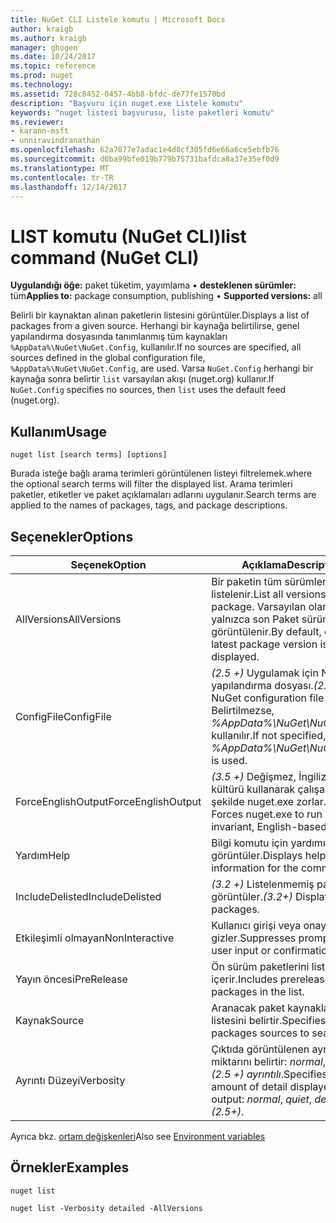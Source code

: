 ```yaml
---
title: NuGet CLI Listele komutu | Microsoft Docs
author: kraigb
ms.author: kraigb
manager: ghogen
ms.date: 10/24/2017
ms.topic: reference
ms.prod: nuget
ms.technology: 
ms.assetid: 728c8452-0457-4bb8-bfdc-de77fe1570bd
description: "Başvuru için nuget.exe Listele komutu"
keywords: "nuget listesi başvurusu, liste paketleri komutu"
ms.reviewer:
- karann-msft
- unniravindranathan
ms.openlocfilehash: 62a7077e7adac1e4d8cf305fd6e66a6ce5ebfb76
ms.sourcegitcommit: d0ba99bfe019b779b75731bafdca8a37e35ef0d9
ms.translationtype: MT
ms.contentlocale: tr-TR
ms.lasthandoff: 12/14/2017
---
```

# <a name="list-command-nuget-cli"></a><span data-ttu-id="f23c0-104">LIST komutu (NuGet CLI)</span><span class="sxs-lookup"><span data-stu-id="f23c0-104">list command (NuGet CLI)</span></span>

<span data-ttu-id="f23c0-105">**Uygulandığı öğe:** paket tüketim, yayımlama &bullet; **desteklenen sürümler:** tüm</span><span class="sxs-lookup"><span data-stu-id="f23c0-105">**Applies to:** package consumption, publishing &bullet; **Supported versions:** all</span></span>

<span data-ttu-id="f23c0-106">Belirli bir kaynaktan alınan paketlerin listesini görüntüler.</span><span class="sxs-lookup"><span data-stu-id="f23c0-106">Displays a list of packages from a given source.</span></span> <span data-ttu-id="f23c0-107">Herhangi bir kaynağa belirtilirse, genel yapılandırma dosyasında tanımlanmış tüm kaynakları `%AppData%\NuGet\NuGet.Config`, kullanılır.</span><span class="sxs-lookup"><span data-stu-id="f23c0-107">If no sources are specified, all sources defined in the global configuration file, `%AppData%\NuGet\NuGet.Config`, are used.</span></span> <span data-ttu-id="f23c0-108">Varsa `NuGet.Config` herhangi bir kaynağa sonra belirtir `list` varsayılan akışı (nuget.org) kullanır.</span><span class="sxs-lookup"><span data-stu-id="f23c0-108">If `NuGet.Config` specifies no sources, then `list` uses the default feed (nuget.org).</span></span>

## <a name="usage"></a><span data-ttu-id="f23c0-109">Kullanım</span><span class="sxs-lookup"><span data-stu-id="f23c0-109">Usage</span></span>

```
nuget list [search terms] [options]
```

<span data-ttu-id="f23c0-110">Burada isteğe bağlı arama terimleri görüntülenen listeyi filtrelemek.</span><span class="sxs-lookup"><span data-stu-id="f23c0-110">where the optional search terms will filter the displayed list.</span></span> <span data-ttu-id="f23c0-111">Arama terimleri paketler, etiketler ve paket açıklamaları adlarını uygulanır.</span><span class="sxs-lookup"><span data-stu-id="f23c0-111">Search terms are applied to the names of packages, tags, and package descriptions.</span></span>

## <a name="options"></a><span data-ttu-id="f23c0-112">Seçenekler</span><span class="sxs-lookup"><span data-stu-id="f23c0-112">Options</span></span>
| <span data-ttu-id="f23c0-113">Seçenek</span><span class="sxs-lookup"><span data-stu-id="f23c0-113">Option</span></span> | <span data-ttu-id="f23c0-114">Açıklama</span><span class="sxs-lookup"><span data-stu-id="f23c0-114">Description</span></span> |
| --- | --- |
| <span data-ttu-id="f23c0-115">AllVersions</span><span class="sxs-lookup"><span data-stu-id="f23c0-115">AllVersions</span></span> | <span data-ttu-id="f23c0-116">Bir paketin tüm sürümleri listelenir.</span><span class="sxs-lookup"><span data-stu-id="f23c0-116">List all versions of a package.</span></span> <span data-ttu-id="f23c0-117">Varsayılan olarak, yalnızca son Paket sürümü görüntülenir.</span><span class="sxs-lookup"><span data-stu-id="f23c0-117">By default, only the latest package version is displayed.</span></span> |
| <span data-ttu-id="f23c0-118">ConfigFile</span><span class="sxs-lookup"><span data-stu-id="f23c0-118">ConfigFile</span></span> | <span data-ttu-id="f23c0-119">*(2.5 +)*  Uygulamak için NuGet yapılandırma dosyası.</span><span class="sxs-lookup"><span data-stu-id="f23c0-119">*(2.5+)* The NuGet configuration file to apply.</span></span> <span data-ttu-id="f23c0-120">Belirtilmezse, *%AppData%\NuGet\NuGet.Config* kullanılır.</span><span class="sxs-lookup"><span data-stu-id="f23c0-120">If not specified, *%AppData%\NuGet\NuGet.Config* is used.</span></span> |
| <span data-ttu-id="f23c0-121">ForceEnglishOutput</span><span class="sxs-lookup"><span data-stu-id="f23c0-121">ForceEnglishOutput</span></span> | <span data-ttu-id="f23c0-122">*(3.5 +)*  Değişmez, İngilizce tabanlı kültürü kullanarak çalışacak şekilde nuget.exe zorlar.</span><span class="sxs-lookup"><span data-stu-id="f23c0-122">*(3.5+)* Forces nuget.exe to run using an invariant, English-based culture.</span></span> |
| <span data-ttu-id="f23c0-123">Yardım</span><span class="sxs-lookup"><span data-stu-id="f23c0-123">Help</span></span> | <span data-ttu-id="f23c0-124">Bilgi komutu için yardımı görüntüler.</span><span class="sxs-lookup"><span data-stu-id="f23c0-124">Displays help information for the command.</span></span> |
| <span data-ttu-id="f23c0-125">IncludeDelisted</span><span class="sxs-lookup"><span data-stu-id="f23c0-125">IncludeDelisted</span></span> | <span data-ttu-id="f23c0-126">*(3.2 +)*  Listelenmemiş paketleri görüntüler.</span><span class="sxs-lookup"><span data-stu-id="f23c0-126">*(3.2+)* Display unlisted packages.</span></span> |
| <span data-ttu-id="f23c0-127">Etkileşimli olmayan</span><span class="sxs-lookup"><span data-stu-id="f23c0-127">NonInteractive</span></span> | <span data-ttu-id="f23c0-128">Kullanıcı girişi veya onayı için ister gizler.</span><span class="sxs-lookup"><span data-stu-id="f23c0-128">Suppresses prompts for user input or confirmations.</span></span> |
| <span data-ttu-id="f23c0-129">Yayın öncesi</span><span class="sxs-lookup"><span data-stu-id="f23c0-129">PreRelease</span></span> | <span data-ttu-id="f23c0-130">Ön sürüm paketlerini listede içerir.</span><span class="sxs-lookup"><span data-stu-id="f23c0-130">Includes prerelease packages in the list.</span></span> |
| <span data-ttu-id="f23c0-131">Kaynak</span><span class="sxs-lookup"><span data-stu-id="f23c0-131">Source</span></span> | <span data-ttu-id="f23c0-132">Aranacak paket kaynaklarının listesini belirtir.</span><span class="sxs-lookup"><span data-stu-id="f23c0-132">Specifies a list of packages sources to search.</span></span> |
| <span data-ttu-id="f23c0-133">Ayrıntı Düzeyi</span><span class="sxs-lookup"><span data-stu-id="f23c0-133">Verbosity</span></span> | <span data-ttu-id="f23c0-134">Çıktıda görüntülenen ayrıntı miktarını belirtir: *normal*, *sessiz*, *(2.5 +) ayrıntılı*.</span><span class="sxs-lookup"><span data-stu-id="f23c0-134">Specifies the amount of detail displayed in the output: *normal*, *quiet*, *detailed (2.5+)*.</span></span> |

<span data-ttu-id="f23c0-135">Ayrıca bkz. [ortam değişkenleri](cli-ref-environment-variables.md)</span><span class="sxs-lookup"><span data-stu-id="f23c0-135">Also see [Environment variables](cli-ref-environment-variables.md)</span></span>

## <a name="examples"></a><span data-ttu-id="f23c0-136">Örnekler</span><span class="sxs-lookup"><span data-stu-id="f23c0-136">Examples</span></span>

```
nuget list

nuget list -Verbosity detailed -AllVersions
```
